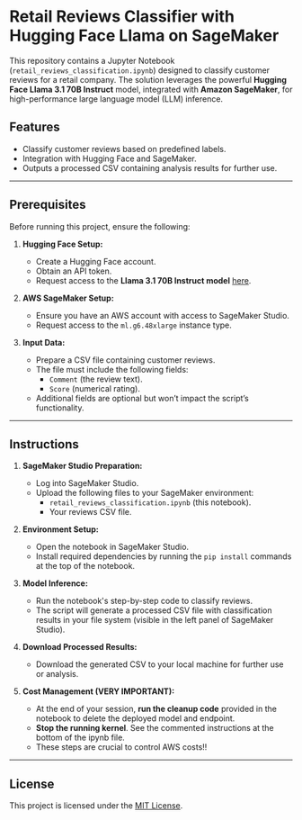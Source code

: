 # Retail Reviews Classifier with Hugging Face Llama on SageMaker  

This repository contains a Jupyter Notebook (`retail_reviews_classification.ipynb`) designed to classify customer reviews for a retail company. The solution leverages the powerful **Hugging Face Llama 3.1 70B Instruct** model, integrated with **Amazon SageMaker**, for high-performance large language model (LLM) inference.  

## Features  
- Classify customer reviews based on predefined labels.  
- Integration with Hugging Face and SageMaker.  
- Outputs a processed CSV containing analysis results for further use.  

---

## Prerequisites  

Before running this project, ensure the following:  

1. **Hugging Face Setup:**  
   - Create a Hugging Face account.  
   - Obtain an API token.  
   - Request access to the **Llama 3.1 70B Instruct model** [here](https://huggingface.co/meta-llama/Llama-3.1-70B-Instruct).  

2. **AWS SageMaker Setup:**  
   - Ensure you have an AWS account with access to SageMaker Studio.  
   - Request access to the `ml.g6.48xlarge` instance type.

3. **Input Data:**  
   - Prepare a CSV file containing customer reviews.  
   - The file must include the following fields:  
     - `Comment` (the review text).  
     - `Score` (numerical rating).  
   - Additional fields are optional but won’t impact the script’s functionality.  

---

## Instructions  

1. **SageMaker Studio Preparation:**  
   - Log into SageMaker Studio.  
   - Upload the following files to your SageMaker environment:  
     - `retail_reviews_classification.ipynb` (this notebook).  
     - Your reviews CSV file.  

2. **Environment Setup:**  
   - Open the notebook in SageMaker Studio.  
   - Install required dependencies by running the `pip install` commands at the top of the notebook.  

3. **Model Inference:**  
   - Run the notebook's step-by-step code to classify reviews.  
   - The script will generate a processed CSV file with classification results in your file system (visible in the left panel of SageMaker Studio).  

4. **Download Processed Results:**  
   - Download the generated CSV to your local machine for further use or analysis.  

5. **Cost Management (VERY IMPORTANT):**  
   - At the end of your session, **run the cleanup code** provided in the notebook to delete the deployed model and endpoint.  
   - **Stop the running kernel**.  See the commented instructions at the bottom of the ipynb file.
   - These steps are crucial to control AWS costs!!

---

## License  

This project is licensed under the [MIT License](LICENSE).  


